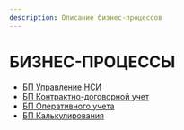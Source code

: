 ```yaml
---
description: Описание бизнес-процессов
---
```


# БИЗНЕС-ПРОЦЕССЫ

* [БП Управление НСИ](./#undefined)
* [БП Контрактно-договорной учет](bp-kdu.md)
* [БП Оперативного учета](bp-ucheta.md)
* [БП Калькулирования](bp.kalkulirovanie.md)
